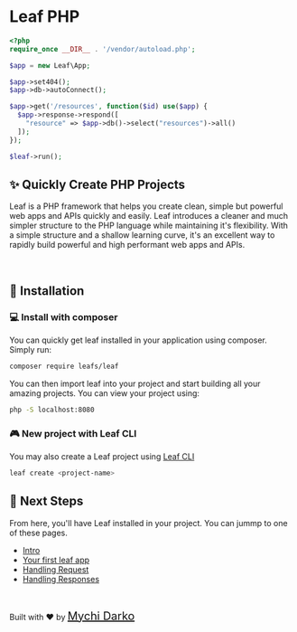 # Leaf PHP

```php
<?php
require_once __DIR__ . '/vendor/autoload.php';

$app = new Leaf\App;

$app->set404();
$app->db->autoConnect();

$app->get('/resources', function($id) use($app) {
  $app->response->respond([
    "resource" => $app->db()->select("resources")->all()
  ]);
});

$leaf->run();
```

## ✨ Quickly Create PHP Projects

Leaf is a PHP framework that helps you create clean, simple but powerful web apps and APIs quickly and easily. Leaf introduces a cleaner and much simpler structure to the PHP language while maintaining it's flexibility. With a simple structure and a shallow learning curve, it's an excellent way to rapidly build powerful and high performant web apps and APIs.

<br>

## 📂 Installation

### 💻 Install with composer

You can quickly get leaf installed in your application using composer. Simply run:

```bash
composer require leafs/leaf
```

You can then import leaf into your project and start building all your amazing projects. You can view your project using:

```bash
php -S localhost:8080
```

### 🎮 New project with Leaf CLI

You may also create a Leaf project using [Leaf CLI](/cli)

```bash
leaf create <project-name>
```

## 🐾 Next Steps

From here, you'll have Leaf installed in your project. You can jummp to one of these pages.

- [Intro](leaf/v/2.4.4/)
- [Your first leaf app](leaf/v/2.4.4/intro/first)
- [Handling Request](leaf/v/2.4.4/http/request)
- [Handling Responses](leaf/v/2.4.4/http/response)

<br>

Built with ❤ by <a href="https://mychi.netlify.app" style="font-size: 20px; color: #111;" target="_blank">Mychi Darko</a>
